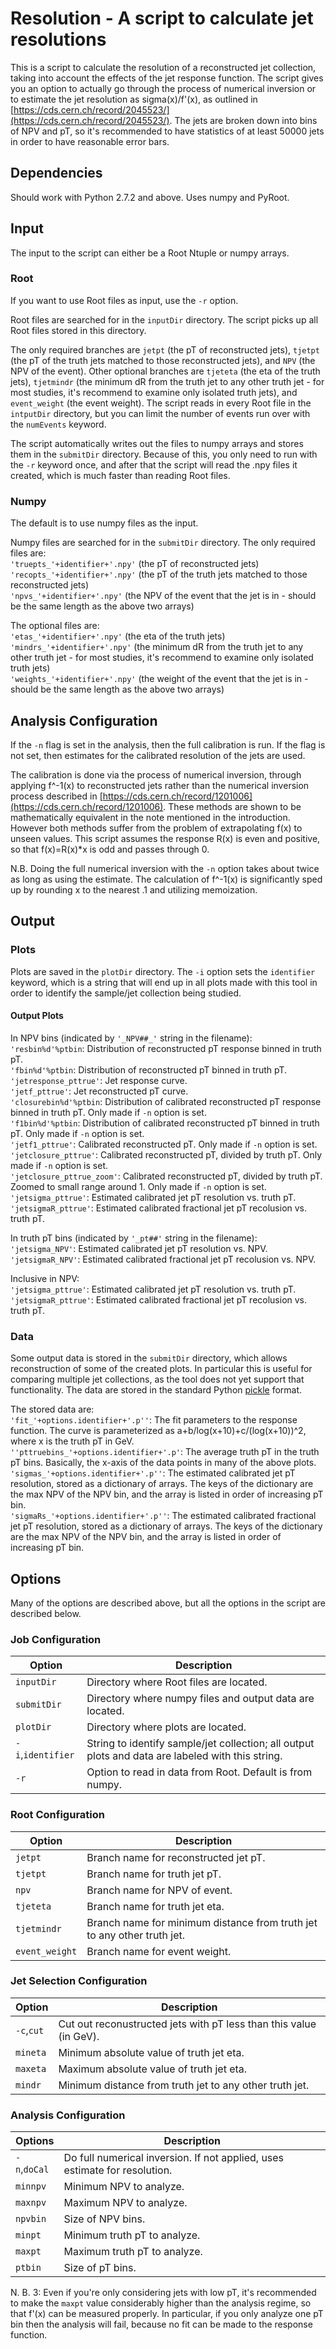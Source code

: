 # Resolution - A script to calculate jet resolutions

This is a script to calculate the resolution of a reconstructed jet collection, taking into account the effects of the jet response function.
The script gives you an option to actually go through the process of numerical inversion or to estimate the jet resolution as sigma(x)/f'(x), as outlined in [https://cds.cern.ch/record/2045523/](https://cds.cern.ch/record/2045523/).
The jets are broken down into bins of NPV and pT, so it's recommended to have statistics of at least 50000 jets in order to have reasonable error bars.

## Dependencies
Should work with Python 2.7.2 and above. Uses numpy and PyRoot.

## Input
The input to the script can either be a Root Ntuple or numpy arrays.

### Root
If you want to use Root files as input, use the `-r` option.

Root files are searched for in the `inputDir` directory. The script picks up all Root files stored in this directory.

The only required branches are `jetpt` (the pT of reconstructed jets), `tjetpt` (the pT of the truth jets matched to those reconstructed jets), and `NPV` (the NPV of the event).
Other optional branches are `tjeteta` (the eta of the truth jets), `tjetmindr` (the minimum dR from the truth jet to any other truth jet - for most studies, it's recommend to examine only isolated truth jets), and `event_weight` (the event weight).
The script reads in every Root file in the `intputDir` directory, but you can limit the number of events run over with the `numEvents` keyword.

The script automatically writes out the files to numpy arrays and stores them in the `submitDir` directory. Because of this, you only need to run with the `-r` keyword once, and after that the script will read the .npy files it created, which is much faster than reading Root files.

### Numpy
The default is to use numpy files as the input.

Numpy files are searched for in the `submitDir` directory. The only required files are:  
`'truepts_'+identifier+'.npy'` (the pT of reconstructed jets)  
`'recopts_'+identifier+'.npy'` (the pT of the truth jets matched to those reconstructed jets)  
`'npvs_'+identifier+'.npy'` (the NPV of the event that the jet is in - should be the same length as the above two arrays)  

The optional files are:  
`'etas_'+identifier+'.npy'` (the eta of the truth jets)  
`'mindrs_'+identifier+'.npy'` (the minimum dR from the truth jet to any other truth jet - for most studies, it's recommend to examine only isolated truth jets)  
`'weights_'+identifier+'.npy'` (the weight of the event that the jet is in - should be the same length as the above two arrays)  

## Analysis Configuration
If the `-n` flag is set in the analysis, then the full calibration is run. If the flag is not set, then estimates for the calibrated resolution of the jets are used.

The calibration is done via the process of numerical inversion, through applying f^-1(x) to reconstructed jets rather than the numerical inversion process described in [https://cds.cern.ch/record/1201006](https://cds.cern.ch/record/1201006). These methods are shown to be mathematically equivalent in the note mentioned in the introduction. However both methods suffer from the problem of extrapolating f(x) to unseen values. This script assumes the response R(x) is even and positive, so that f(x)=R(x)*x is odd and passes through 0.

N.B. Doing the full numerical inversion with the `-n` option takes about twice as long as using the estimate. The calculation of f^-1(x) is significantly sped up by rounding x to the nearest .1 and utilizing memoization.

## Output

### Plots
Plots are saved in the `plotDir` directory. The `-i` option sets the `identifier` keyword, which is a string that will end up in all plots made with this tool in order to identify the sample/jet collection being studied.

#### Output Plots
In NPV bins (indicated by `'_NPV##_'` string in the filename):  
`'resbin%d'%ptbin`: Distribution of reconstructed pT response binned in truth pT.  
`'fbin%d'%ptbin`: Distribution of reconstructed pT binned in truth pT.  
`'jetresponse_pttrue'`: Jet response curve.  
`'jetf_pttrue'`: Jet reconstructed pT curve.  
`'closurebin%d'%ptbin`: Distribution of calibrated reconstructed pT response binned in truth pT. Only made if `-n` option is set.  
`'f1bin%d'%ptbin`: Distribution of calibrated reconstructed pT binned in truth pT. Only made if `-n` option is set.  
`'jetf1_pttrue'`: Calibrated reconstructed pT. Only made if `-n` option is set.
`'jetclosure_pttrue'`: Calibrated reconstructed pT, divided by truth pT. Only made if `-n` option is set.  
`'jetclosure_pttrue_zoom'`: Calibrated reconstructed pT, divided by truth pT. Zoomed to small range around 1. Only made if `-n` option is set.  
`'jetsigma_pttrue'`: Estimated calibrated jet pT resolution vs. truth pT.  
`'jetsigmaR_pttrue'`: Estimated calibrated fractional jet pT recolusion vs. truth pT.  

In truth pT bins (indicated by `'_pt##'` string in the filename):  
`'jetsigma_NPV'`: Estimated calibrated jet pT resolution vs. NPV.  
`'jetsigmaR_NPV'`: Estimated calibrated fractional jet pT recolusion vs. NPV.  

Inclusive in NPV:  
`'jetsigma_pttrue'`: Estimated calibrated jet pT resolution vs. truth pT.  
`'jetsigmaR_pttrue'`: Estimated calibrated fractional jet pT recolusion vs. truth pT.  

### Data
Some output data is stored in the `submitDir` directory, which allows reconstruction of some of the created plots. In particular this is useful for comparing multiple jet collections, as the tool does not yet support that functionality. The data are stored in the standard Python [pickle](https://docs.python.org/2/library/pickle.html) format.

The stored data are:  
`'fit_'+options.identifier+'.p''`: The fit parameters to the response function. The curve is parameterized as a+b/log(x+10)+c/(log(x+10))^2, where x is the truth pT in GeV.  
`''pttruebins_'+options.identifier+'.p'`: The average truth pT in the truth pT bins. Basically, the x-axis of the data points in many of the above plots.  
`'sigmas_'+options.identifier+'.p''`: The estimated calibrated jet pT resolution, stored as a dictionary of arrays. The keys of the dictionary are the max NPV of the NPV bin, and the array is listed in order of increasing pT bin.  
`'sigmaRs_'+options.identifier+'.p''`: The estimated calibrated fractional jet pT resolution, stored as a dictionary of arrays. The keys of the dictionary are the max NPV of the NPV bin, and the array is listed in order of increasing pT bin.  

## Options
Many of the options are described above, but all the options in the script are described below.
### Job Configuration
Option | Description
--- | ---
`inputDir` | Directory where Root files are located.
`submitDir` | Directory where numpy files and output data are located.
`plotDir` | Directory where plots are located.
`-i`,`identifier` | String to identify sample/jet collection; all output plots and data are labeled with this string.
`-r` | Option to read in data from Root. Default is from numpy.
### Root Configuration
Option | Description
--- | ---
`jetpt` | Branch name for reconstructed jet pT.
`tjetpt` | Branch name for truth jet pT.
`npv` | Branch name for NPV of event.
`tjeteta` | Branch name for truth jet eta.
`tjetmindr` | Branch name for minimum distance from truth jet to any other truth jet.
`event_weight` | Branch name for event weight.
### Jet Selection Configuration
Option | Description
--- | ---
`-c`,`cut` | Cut out reconustructed jets with pT less than this value (in GeV).
`mineta` | Minimum absolute value of truth jet eta.
`maxeta` | Maximum absolute value of truth jet eta.
`mindr` | Minimum distance from truth jet to any other truth jet.
### Analysis Configuration
Options | Description
--- | ---
`-n`,`doCal` | Do full numerical inversion. If not applied, uses estimate for resolution.
`minnpv` | Minimum NPV to analyze.
`maxnpv` | Maximum NPV to analyze.
`npvbin` | Size of NPV bins.
`minpt` | Minimum truth pT to analyze.
`maxpt` | Maximum truth pT to analyze.
`ptbin` | Size of pT bins.

N. B. 3: Even if you're only considering jets with low pT, it's recommended to make the `maxpt` value considerably higher than the analysis regime, so that f'(x) can be measured properly. In particular, if you only analyze one pT bin then the analysis will fail, because no fit can be made to the response function.


